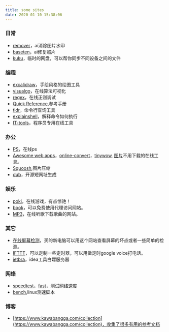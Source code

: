 ```yaml
---
title: some sites
date: 2020-01-10 15:38:06
---
```

### 日常
* [remover](https://remover.zmo.ai)，ai消除图片水印
* [baseten](https://app.baseten.co/apps/QPp4nPE/operator_views/RqgOnqV)，ai修复照片
* [kuku](https://d.kuku.lu/)，临时的网盘，可以帮你同步不同设备之间的文件

### 编程
* [excalidraw](https://excalidraw.com/)，手绘风格的绘图工具
* [visualgo](https://visualgo.net/en)，在线算法可视化
* [regex](https://regex101.com/)，在线正则调试
* [Quick Reference](https://wangchujiang.com/reference/),参考手册
* [tldr](https://tldr.sh/)，命令行查询工具
* [explainshell](https://explainshell.com/)，解释命令如何执行
* [IT-tools](https://it-tools.tech/)，程序员专用在线工具


### 办公
* [PS](https://ps.gaoding.com/)，在线ps
* [Awesome web apps](https://123apps.com/)，[online-convert](https://www.online-convert.com/)，[tinywow](https://tinywow.com/), [图片](https://www.img2go.com/)不用下载的在线工具。
* [Squoosh](https://squoosh.app/),图片压缩
* [dub](https://dub.sh/)，开源短网址生成


### 娱乐
* [poki](https://poki.com/)，在线游戏，有点惊艳！
* [book](https://www.vpnbook.com/)，可以免费使用代理访问网站。
* [MP3](https://mp3-banana.pro/)，在线听歌下载歌曲的网站。


### 其它
* [在线屏幕检测](https://screen.bmcx.com/#welcome)，买的新电脑可以用这个网站查看屏幕的坏点或者一些简单的检测。
* [IFTTT](https://ifttt.com/)，可以定制一些定时器，可以用做定时google voice打电话。
* [jetbra](https://3.jetbra.in/)，idea工具白嫖服务器


### 网络
* [speedtest](https://www.speedtest.net/)，[fast](https://fast.com/)，测试网络速度
* [bench](https://bench.sh/),linux测速脚本

### 博客
* [https://www.kawabangga.com/collection](https://www.kawabangga.com/collection)，收集了很多有用的参考文档

